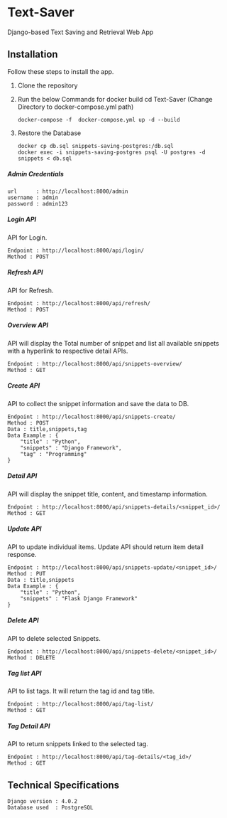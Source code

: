 # Text-Saver
Django-based Text Saving and Retrieval Web App


## Installation

Follow these steps to install the app.

 1. Clone the repository
 2. Run the below Commands for docker build
        cd Text-Saver (Change Directory to docker-compose.yml path)

        docker-compose -f  docker-compose.yml up -d --build

 3. Restore the Database

        docker cp db.sql snippets-saving-postgres:/db.sql
        docker exec -i snippets-saving-postgres psql -U postgres -d snippets < db.sql


##### Admin Credentials

	url      : http://localhost:8000/admin
    username : admin
	password : admin123
		
##### Login API
API for Login.

	Endpoint : http://localhost:8000/api/login/
	Method : POST


##### Refresh API
API for Refresh.

	Endpoint : http://localhost:8000/api/refresh/
	Method : POST


##### Overview API
API will display the Total number of snippet and list all available snippets with a hyperlink to respective detail APIs.

	Endpoint : http://localhost:8000/api/snippets-overview/
	Method : GET


##### Create API
API to collect the snippet information and save the data to DB.

	Endpoint : http://localhost:8000/api/snippets-create/
	Method : POST
	Data : title,snippets,tag
	Data Example : {
		"title" : "Python",
		"snippets" : "Django Framework",
		"tag" : "Programming"
	}

##### Detail API
API will display the snippet title, content, and timestamp information.

	Endpoint : http://localhost:8000/api/snippets-details/<snippet_id>/
	Method : GET

##### Update API
API to update individual items. Update API should return item detail response.

	Endpoint : http://localhost:8000/api/snippets-update/<snippet_id>/
	Method : PUT
	Data : title,snippets
	Data Example : {
		"title" : "Python",
		"snippets" : "Flask Django Framework"
	}

##### Delete API
API to delete selected Snippets.

	Endpoint : http://localhost:8000/api/snippets-delete/<snippet_id>/
	Method : DELETE

##### Tag list API
API to list tags. It will return the tag id and tag title.

	Endpoint : http://localhost:8000/api/tag-list/
	Method : GET


##### Tag Detail API
API to return snippets linked to the selected tag.

	Endpoint : http://localhost:8000/api/tag-details/<tag_id>/
	Method : GET


## Technical Specifications

	Django version : 4.0.2
	Database used  : PostgreSQL